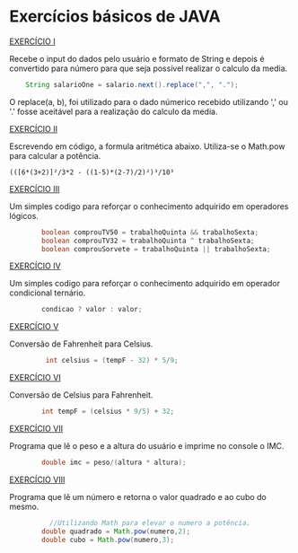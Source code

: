 # Exercícios básicos de JAVA

[EXERCÍCIO I](https://github.com/cmarih/exercicios-java/blob/master/src/desafioConversao.java) 

Recebe o input do dados pelo usuário e formato de String e depois é convertido para número
para que seja possível realizar o calculo da media.
~~~~JAVA
    String salarioOne = salario.next().replace(",", ".");
~~~~

O replace(a, b), foi utilizado para o dado númerico recebido
utilizando ',' ou '.' fosse aceitável para a realização do 
calculo da media.

[EXERCÍCIO II](https://github.com/cmarih/exercicios-java/blob/master/src/desafioAritmetico.java)

Escrevendo em código, a formula aritmética abaixo. 
Utiliza-se o Math.pow para calcular a potência.

~~~~
(([6*(3+2)]²/3*2 - ((1-5)*(2-7)/2)²)³/10³
~~~~

[EXERCÍCIO III](https://github.com/cmarih/exercicios-java/blob/master/src/desafioLogicos.java)

Um simples codigo para reforçar o conhecimento adquirido em operadores
lógicos.

~~~~JAVA
        boolean comprouTV50 = trabalhoQuinta && trabalhoSexta;
        boolean comprouTV32 = trabalhoQuinta ^ trabalhoSexta;
        boolean comprouSorvete = trabalhoQuinta || trabalhoSexta;
~~~~

[EXERCÍCIO IV](https://github.com/cmarih/exercicios-java/commit/4343677554d6d0c644ea067bad4e4dfce05b7cda)

Um simples codigo para reforçar o conhecimento adquirido em operador condicional ternário.

~~~~JAVA
        condicao ? valor : valor;
~~~~

[EXERCÍCIO V](https://github.com/cmarih/exercicios-java/commit/ad9be30c0829471c95a6a491e7f62da9f4519a9b)

Conversão de Fahrenheit para Celsius.

~~~~JAVA
         int celsius = (tempF - 32) * 5/9;
~~~~

[EXERCÍCIO VI](https://github.com/cmarih/exercicios-java/commit/09ac44d1ded533c8ccdd9f745a3ec94a6e985f53)

Conversão de Celsius para Fahrenheit.

~~~~JAVA
        int tempF = (celsius * 9/5) + 32;
~~~~

[EXERCÍCIO VII](https://github.com/cmarih/exercicios-java/commit/0a68ad578c1133f915bb1b72421e1640bf1b8d25)

Programa que lê o peso e a altura do usuário e imprime no console o IMC.

~~~~JAVA
        double imc = peso/(altura * altura);
~~~~

[EXERCÍCIO VIII](https://github.com/cmarih/exercicios-java/commit/19ccb3e0662211c1f3775f8849bfa05e5d97d3f7)

Programa que lê um número e retorna o valor quadrado e ao cubo do mesmo.

~~~~JAVA
          //Utilizando Math para elevar o numero a potência.
        double quadrado = Math.pow(numero,2);
        double cubo = Math.pow(numero,3);
~~~~